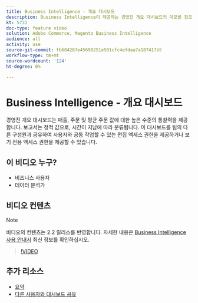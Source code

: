 ```yaml
---
title: Business Intelligence - 개요 대시보드
description: Business Intelligence이 제공하는 경영진 개요 대시보드의 데모를 참조하십시오.
kt: 5731
doc-type: feature video
solution: Adobe Commerce, Magento Business Intelligence
audience: all
activity: use
source-git-commit: fb684287e45698251e501cfc4efdaa7a187417b5
workflow-type: tm+mt
source-wordcount: '124'
ht-degree: 0%

---
```



# Business Intelligence - 개요 대시보드

경영진 개요 대시보드는 매출, 주문 및 평균 주문 값에 대한 높은 수준의 통찰력을 제공합니다. 보고서는 정적 값으로, 시간이 지남에 따라 분류됩니다. 이 대시보드를 팀의 다른 구성원과 공유하여 사용자와 공동 작업할 수 있는 편집 액세스 권한을 제공하거나 보기 전용 액세스 권한을 제공할 수 있습니다.

## 이 비디오 누구?

- 비즈니스 사용자
- 데이터 분석가

## 비디오 컨텐츠

>[!NOTE]
>
>비디오의 컨텐츠는 2.2 릴리스를 반영합니다. 자세한 내용은 [Business Intelligence 사용 안내서](https://docs.magento.com/mbi/) 최신 정보를 확인하십시오.

>[!VIDEO](https://video.tv.adobe.com/v/35986?quality=12&learn=on)

## 추가 리소스

- [요약](https://docs.magento.com/mbi/data-user/dashboards/dashboards-pro.html#executive-summary-guest-checkout-allowed)
- [다른 사용자와 대시보드 공유](https://docs.magento.com/mbi/data-user/dashboards/share-dashboard-with-users.html)

